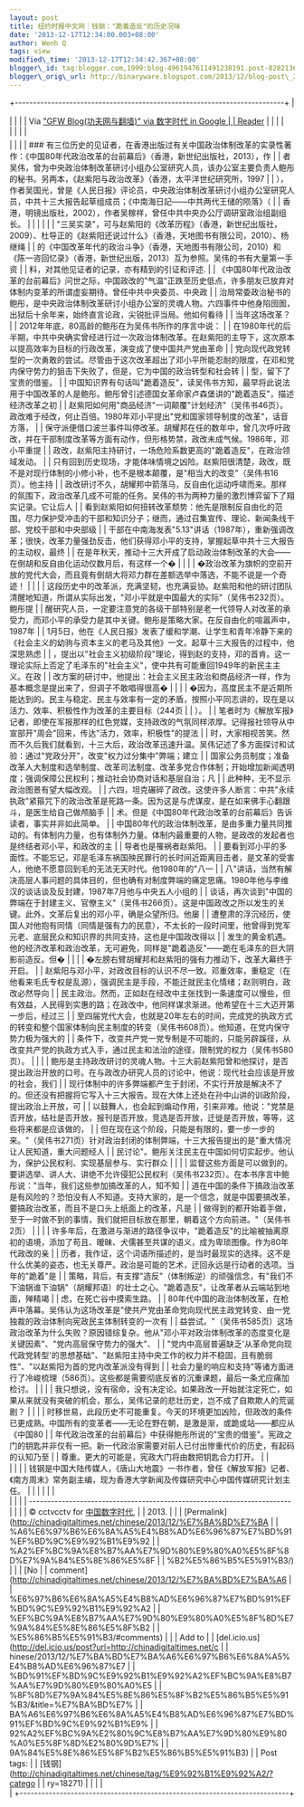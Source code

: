 ```yaml
--- 
layout: post 
title: 纽约时报中文网｜钱钢："跪着造反"的历史况味 
date: '2013-12-17T12:34:00.003+08:00' 
author: Wenh Q
tags: view
modified\_time: '2013-12-17T12:34:42.367+08:00' 
blogger\_id: tag:blogger.com,1999:blog-4961947611491238191.post-8282136874725884237
blogger\_orig\_url: http://binaryware.blogspot.com/2013/12/blog-post\_2308.html
---
```

+--------------------------------------------------------------------------+
| <div>                                                                    |
|                                                                          |
| Via ["GFW Blog(功夫网与翻墙)" via 数字时代 in Google                     |
| Reader](https://www.blogger.com/blogger.g?blogID=4961947611491238191)    |
|                                                                          |
| </div>                                                                   |
|                                                                          |
| <div style="font-size: 14px; margin-top: 5px;">                          |
|                                                                          |
| ### 有三位历史的见证者，在香港出版过有关中国政治体制改革的实录性著作：《中国80年代政治改革的台前幕后》（香港，新世纪出版社，2013），作 |
| 者吴伟，曾为中央政治体制改革研讨小组办公室研究人员，该办公室主要负责人鲍彤的秘书。另两本，《赵紫阳与政治改革》（香港，太平洋世纪研究所，1997 |
| ），作者吴国光，曾是《人民日报》评论员，中央政治体制改革研讨小组办公室研究人员，中共十三大报告起草组成员；《中南海日記——中共两代王储的陨落》（ |
| 香港，明镜出版社，2002），作者吴稼祥，曾任中共中央办公厅调研室政治组副组长。 |
|                                                                          |
|                                                                          |
| "三吴实录"，可与赵紫阳的《改革历程》（香港，新世纪出版社，2009）、杜导正的《赵紫阳还说过什么》（香港，天地图书有限公司，2010）、杨继绳 |
| 的《中国改革年代的政治斗争》（香港，天地图书有限公司，2010）和《陈一咨回忆录》（香港，新世纪出版，2013）互为参照。吴伟的书有大量第一手资 |
| 料，对其他见证者的记录，亦有精到的引证和评述.
                           |
| 《中国80年代政治改革的台前幕后》问世之际，中国政改的"气温"正跌至历史低点，许多朋友已放弃对体制内变革的所谓虚妄期待。曾任中共中央委员、中央政 |
| 治局常委政治秘书的鲍彤，是中央政治体制改革研讨小组办公室的灵魂人物。六四事件中他身陷囹圄，出狱后十余年来，始终直言论政，尖锐批评当局。他如何看待 |
| 当年这场改革？
                                                          |
| 2012年年底，80高龄的鲍彤在为吴伟书所作的序言中说：
                      |
| 在1980年代的后半期，中共中央确实曾经进行过一次政治体制改革。在赵紫阳的主导下，这次原本以提高效率为目标的行政改革，演变成了使中国共产党由革命 |
| 党向现代政党转型的一次勇敢的尝试。尽管由于这次改革超出了邓小平所能忍耐的限度，在邓和党内保守势力的狙击下失败了，但是，它为中国的政治转型和社会转 |
| 型，留下了宝贵的借鉴。
                                                  |
| 中国知识界有句话叫"跪着造反"，读吴伟书方知，最早将此说法用于中国改革的人是鲍彤。鲍彤曾引述德国女革命家卢森堡讲的"跪着造反"，描述经济改革之初 |
| 赵紫阳如何用"商品经济"一词颠覆"计划经济"（吴伟书46页）。政改难于经改，何止百倍。1980年邓小平提出"党和国家领导制度的改革"，话音方落， |
| 保守派便借口波兰事件叫停改革。胡耀邦在任的数年中，曾几次呼吁政改，并在干部制度改革等方面有动作，但形格势禁，政改未成气候。1986年，邓小平重提 |
| 政改，赵紫阳主持研讨，一场危险系数更高的"跪着造反"，在政治领域发动。
    |
| 只有回到历史现场，才能体味情境之凶险。赵紫阳很清楚，政改，既不是对现行体制的小修小补，也不是根本颠覆，是"相当大的改变"（吴伟书16页）。他主持 |
| 政改研讨不久，胡耀邦中箭落马，反自由化运动呼啸而来。那样的氛围下，政治改革几成不可能的任务。吴伟的书为两种力量的激烈博弈留下了翔实记录。它让后人 |
| 看到赵紫阳如何扭转改革颓势：他先是限制反自由化的范围，尽力保护受冲击的干部和知识分子；继而，通过召集宣传、理论、新闻条线干部、党校干部和中央部级 |
| 干部在中南海发表"5.13"讲话（1987年），重新强调改革；很快，改革力量强劲反击，他们获得邓小平的支持，掌握起草中共十三大报告的主动权，最终 |
| 在是年秋天，推动十三大开成了启动政治体制改革的大会——在倒胡和反自由化运动仅数月后，有这样一个� |
|                                                                          |
| �政治改革为旗帜的空前开放的党代大会，而且竟有倒胡大将邓力群在差额选举中落选，不能不说是一个奇迹！
 |
|                                                                          |
| 这段历史中的改革派，充满坚韧，也充满妥协。赵紫阳和他的研讨团队清醒地知道，所谓从实际出发，"邓小平就是中国最大的实际"（吴伟书232页）。鲍彤提 |
| 醒研究人员，一定要注意党的各级干部特别是老一代领导人对改革的承受力，而邓小平的承受力是其中关键。鲍彤是策略大家。在反自由化的喧嚣声中，1987年 |
| 1月5日，他在《人民日报》发表了缓和学潮、让学生和青年冷静下来的《社会主义的幼驹与资本主义的老马及其他》一文。起草十三大报告的过程中，他深思熟虑 |
| ，提出以"社会主义初级阶段"理论，得到赵的支持，邓的首肯。这一理论实际上否定了毛泽东的"社会主义"，使中共有可能重回1949年的新民主主义。在政 |
| 改方案的研讨中，他提出：社会主义民主政治和商品经济一样，作为基本概念是提出来了，但调子不敢唱得很高� |
|                                                                          |
| �因为，高度民主不是近期所能达到的。民主与稳定、民主与效率有一定的矛盾，按照小平同志讲的，现在是以活力、效率、积极性作为改革的主要目标（244页 |
| ）。
                                                                    |
| 笔者时为《解放军报》记者，即使在军报那样的红色党媒，支持政改的气氛同样浓厚。记得报社领导从中宣部开"周会"回来，传达"活力，效率，积极性"的提法 |
| 时，大家相视苦笑。然而不久后我们就看到，十三大后，政治改革迅速升温。吴伟记述了多方面探讨和试验：通过"党政分开"，改变"权力过分集中"弊端；建立 |
| 国家公务员制度；准备改革人大制度和选举制度、改革司法制度、改革多党合作体制；开始增加新闻透明度；强调保障公民权利；推动社会协商对话和基层自治；凡 |
| 此种种，无不显示政治图景有望大幅改观。
                                  |
| 六四，坦克碾碎了政改。这使许多人断言：中共"永续执政"紧箍咒下的政治改革是死路一条。因为这是与虎谋皮，是在如来佛手心翻跟斗，是医生给自己做颅脑手 |
| 术。但是《中国80年代政治改革的台前幕后》告诉读者，事实并非如此简单。
    |
| 中国80年代的政治体制改革，是由多重力量共同推动的。有体制内力量，也有体制外力量。体制内最重要的人物，是政改的发起者也是终结者邓小平，和政改的主 |
| 导者也是罹祸者赵紫阳。
                                                  |
| 要看到邓小平的多面性。不能忘记，邓是毛泽东祸国殃民罪行的长时间近距离目击者，是文革的受害人，他绝不愿意回到毛的无法无天时代。他1980年的"八一 |
| 八"讲话，当然有解决高层人事问题的具体目的，但也确有对制度弊端的痛定思痛。1980年他与李维汉的谈话谈及反封建，1987年7月他与中央五人小组的 |
| 谈话，再次谈到"中国的弊端在于封建主义、官僚主义"（吴伟书266页）。这是中国政改之所以发生的关键。此外，文革后复出的邓小平，确是众望所归。他屡 |
| 遭整肃的浮沉经历，使国人对他抱有同情（同情是强有力的民意），不太长的一段时间里，他曾得到党军元老、底层民众和知识界的共同支持，这也是中国政改得以 |
| 发生的黄金机遇。他的经济改革和政治改革，无可避免，同样是"跪着造反"——跪在毛泽东的巨大阴影前造反。但� |
|                                                                          |
| �左膀右臂胡耀邦和赵紫阳的强有力推动下，改革大幕终于开启。
               |
| 赵紫阳与邓小平，对政改目标的认识不尽一致。邓重效率，重稳定（在他看来毛氏专权是乱源），强调民主是手段，不能迁就民主化情绪；赵则明白，政改必然导向 |
| 民主政治。然而，正如赵在经改中主张找到一条速度可以慢些，但有效益，人民得到实惠的路；在政改中，他同样谋求渐进。他希望在十三大迈开第一步后，经过三 |
| 至四届党代大会，也就是20年左右的时间，完成党的执政方式的转变和整个国家体制向民主制度的转变（吴伟书608页）。他知道，在党内保守势力极为强大的 |
| 条件下，改变共产党一党专制是不可能的，只能另辟蹊径，从改变共产党的执政方式入手，通过民主和法治的途径，限制党的权力（吴伟书580页）。
 |
|                                                                          |
| 鲍彤是主持政改研讨的灵魂人物。十三大前赵紫阳曾和他探讨，是否提出政治开放的口号。在与政改办研究人员的讨论中，他说：现代社会应该是开放的社会，我们 |
| 现行体制中的许多弊端都产生于封闭，不实行开放是解决不了的。但还没有把握将它写入十三大报告。现在大体上还处在孙中山讲的训政阶段，提出政治上开放，可 |
| 以鼓舞人，也会起到煽动作用，引来非难。他说："党禁是否开放，结社是否开放，报刊是否开放，竞选是否开放，迁徙是否开放，等等，这些将来都是应该做的， |
| 但在现在这个阶段，只能是有限的，要一步一步的来。"（吴伟书271页）针对政治封闭的体制弊端，十三大报告提出的是"重大情况让人民知道，重大问题经人 |
| 民讨论"。鲍彤关注民主在中国如何切实起步。他认为，保护公民权利、实现基层参与、实行群众 |
|                                                                          |
| 监督这些方面是可以做到的。要讲选举、讲人大、讲绝不允许侵犯公民权利（吴伟书232页）。在本书序言中鲍彤说："当年，我们这些参加搞改革的人，知不知 |
| 道在中国的条件下搞政治改革是有风险的？恐怕没有人不知道。支持大家的，是一个信念，就是中国要搞改革，要搞政治改革，而且不是口头上纸面上的改革，凡是 |
| 做得到的都开始着手做，至于一时做不到的事情，我们就把目标放在那里，朝着这个方向前进。"（吴伟书2页）
 |
|                                                                          |
| 许多年后，在激进与渐进的路径争议中，"跪着造反"的比喻被抽离原初的语境，添加了苟且、暧昧、犬儒甚至共谋的语义，成为卑琐图像。作为80年代政改的亲 |
| 历者，我作证，这个词语所描述的，是当时最现实的选择。这不是什么优美的姿态，也无关尊严。政治是可能的艺术，迂回永远是行动者的选项。当年的"跪着"是 |
| 策略，背后，有支撑"造反"（体制叛逆）的顽强信念，有"我们不下油锅谁下油锅"（胡耀邦语）的壮士之心。"跪着造反"，让改革者从云端站到地面，殚精竭 |
| 虑，在死亡谷中摸索生路。
                                                |
| 80年代中国的政治体制改革，在枪声中落幕。吴伟认为这场改革是"使共产党由革命党向现代民主政党转变、由一党独裁的政治体制向宪政民主体制转变的一次有 |
| 益尝试。"（吴伟书585页）这场政治改革为什么失败？原因错综复杂。他从"邓小平对政治体制改革的态度变化是关键因素"、"党内高层保守势力的强大"、 |
| "党内中高层普遍缺乏'从革命党向现代政党转型'的思想基础"、"赵紫阳主持中央工作的权力并不稳固，且有脆弱性"、"以赵紫阳为首的党内改革派没有得到 |
| 社会力量的响应和支持"等诸方面进行了冷峻梳理（586页）。这些都是需要彻底反省的沉重课题，最后一条尤应痛加检讨。
 |
|                                                                          |
| 我只想说，没有宿命，没有决定论。如果政改一开始就注定死亡，如果从来就没有突破的机会，那么，吴伟记录的悲壮历史，岂不成了自欺欺人的荒诞剧？
 |
|                                                                          |
| 时移世易，此段历史不可能重复。今天的环境更加凶险，但政改的条件已更成熟。中国所有的变革者——无论在野在朝，是激是渐，或跪或站——都应从《中国80 |
| 年代政治改革的台前幕后》中获得鲍彤所说的"宝贵的借鉴"。宪政之门的钥匙并非仅有一把。新一代政治家需要对前人已付出惨重代价的历史，有起码的认知乃至 |
| 尊重。更大的可能是，宪政大门将由数把钥匙合力打开。
                      |
| <div>                                                                    |
|                                                                          |
| 钱钢是中国大陆传媒人，《唐山大地震》一书作者，曾任《解放军报》记者、《南方周末》常务副主编，现为香港大学新闻及传媒研究中心中国传媒研究计划主任。 |
|                                                                          |
|                                                                          |
| </div>                                                                   |
|                                                                          |
| ------------------------------------------------------------------------ |
|                                                                          |
| © cctvcctv for [中国数字时代](http://chinadigitaltimes.net/chinese),     |
| 2013. |                                                                  |
| [Permalink](http://chinadigitaltimes.net/chinese/2013/12/%E7%BA%BD%E7%BA |
| %A6%E6%97%B6%E6%8A%A5%E4%B8%AD%E6%96%87%E7%BD%91%EF%BD%9C%E9%92%B1%E9%92 |
| %A2%EF%BC%9A%E8%B7%AA%E7%9D%80%E9%80%A0%E5%8F%8D%E7%9A%84%E5%8E%86%E5%8F |
| %B2%E5%86%B5%E5%91%B3/)                                                  |
| | [No                                                                    |
| comment](http://chinadigitaltimes.net/chinese/2013/12/%E7%BA%BD%E7%BA%A6 |
| %E6%97%B6%E6%8A%A5%E4%B8%AD%E6%96%87%E7%BD%91%EF%BD%9C%E9%92%B1%E9%92%A2 |
| %EF%BC%9A%E8%B7%AA%E7%9D%80%E9%80%A0%E5%8F%8D%E7%9A%84%E5%8E%86%E5%8F%B2 |
| %E5%86%B5%E5%91%B3/#comments)                                            |
| | Add to                                                                 |
| [del.icio.us](http://del.icio.us/post?url=http://chinadigitaltimes.net/c |
| hinese/2013/12/%E7%BA%BD%E7%BA%A6%E6%97%B6%E6%8A%A5%E4%B8%AD%E6%96%87%E7 |
| %BD%91%EF%BD%9C%E9%92%B1%E9%92%A2%EF%BC%9A%E8%B7%AA%E7%9D%80%E9%80%A0%E5 |
| %8F%8D%E7%9A%84%E5%8E%86%E5%8F%B2%E5%86%B5%E5%91%B3/&title=%E7%BA%BD%E7% |
| BA%A6%E6%97%B6%E6%8A%A5%E4%B8%AD%E6%96%87%E7%BD%91%EF%BD%9C%E9%92%B1%E9% |
| 92%A2%EF%BC%9A%E2%80%9C%E8%B7%AA%E7%9D%80%E9%80%A0%E5%8F%8D%E2%80%9D%E7% |
| 9A%84%E5%8E%86%E5%8F%B2%E5%86%B5%E5%91%B3)
                              |
| Post tags:                                                               |
| [钱钢](http://chinadigitaltimes.net/chinese/tag/%E9%92%B1%E9%92%A2/?catego |
| ry=18271)                                                                |
|                                                                          |
| </div>                                                                   |
+--------------------------------------------------------------------------+


